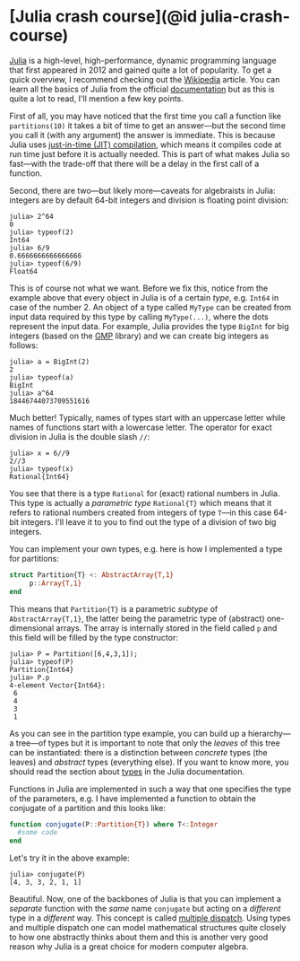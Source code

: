 # [Julia crash course](@id julia-crash-course)

[Julia](https://julialang.org) is a high-level, high-performance, dynamic programming language that first appeared in 2012 and gained quite a lot of popularity. To get a quick overview, I recommend checking out the [Wikipedia](https://en.wikipedia.org/wiki/Julia_(programming_language)) article. You can learn all the basics of Julia from the official [documentation](https://docs.julialang.org/) but as this is quite a lot to read, I'll mention a few key points.

First of all, you may have noticed that the first time you call a function like ```partitions(10)``` it takes a bit of time to get an answer—but the second time you call it (with any argument) the answer is immediate. This is because Julia uses [just-in-time (JIT) compilation](https://en.wikipedia.org/wiki/Just-in-time_compilation), which means it compiles code at run time just before it is actually needed. This is part of what makes Julia so fast—with the trade-off that there will be a delay in the first call of a function.

Second, there are two—but likely more—caveats for algebraists in Julia: integers are by default 64-bit integers and division is floating point division:

```julia-repl
julia> 2^64
0
julia> typeof(2)
Int64
julia> 6/9
0.6666666666666666
julia> typeof(6/9)
Float64
```

This is of course not what we want. Before we fix this, notice from the example above that every object in Julia is of a certain *type*, e.g. ```Int64``` in case of the number 2. An object of a type called ```MyType``` can be created from input data required by this type by calling ```MyType(...)```, where the dots represent the input data. For example, Julia provides the type ```BigInt``` for big integers (based on the [GMP](https://gmplib.org) library) and we can create big integers as follows:

```julia-repl
julia> a = BigInt(2)
2
julia> typeof(a)
BigInt
julia> a^64
18446744073709551616
```

Much better! Typically, names of types start with an uppercase letter while names of functions start with a lowercase letter. The operator for exact division in Julia is the double slash ```//```:

```julia-repl
julia> x = 6//9
2//3
julia> typeof(x)
Rational{Int64}
```

You see that there is a type ```Rational``` for (exact) rational numbers in Julia. This type is actually a *parametric type* ```Rational{T}``` which means that it refers to rational numbers created from integers of type ```T```—in this case 64-bit integers. I'll leave it to you to find out the type of a division of two big integers.

You can implement your own types, e.g. here is how I implemented a type for partitions:

```julia
struct Partition{T} <: AbstractArray{T,1}
	 p::Array{T,1}
end
```

This means that ```Partition{T}``` is a parametric *subtype* of ```AbstractArray{T,1}```, the latter being the parametric type of (abstract) one-dimensional arrays. The array is internally stored in the field called ```p``` and this field will be filled by the type constructor:

```julia-repl
julia> P = Partition([6,4,3,1]);
julia> typeof(P)
Partition{Int64}
julia> P.p
4-element Vector{Int64}:
 6
 4
 3
 1
```

As you can see in the partition type example, you can build up a hierarchy—a tree—of types but it is important to note that only the *leaves* of this tree can be instantiated: there is a distinction between *concrete* types (the leaves) and *abstract* types (everything else). If you want to know more, you should read the section about [types](https://docs.julialang.org/en/v1/manual/types/) in the Julia documentation.

Functions in Julia are implemented in such a way that one specifies the type of the parameters, e.g. I have implemented a function to obtain the conjugate of a partition and this looks like:

```julia
function conjugate(P::Partition{T}) where T<:Integer
  #some code
end
```

Let's try it in the above example:

```julia-repl
julia> conjugate(P)
[4, 3, 3, 2, 1, 1]
```

Beautiful. Now, one of the backbones of Julia is that you can implement a *separate* function with the *same* name ```conjugate``` but acting on a *different* type in a *different* way. This concept is called [multiple dispatch](https://en.wikipedia.org/wiki/Multiple_dispatch). Using types and multiple dispatch one can model mathematical structures quite closely to how one abstractly thinks about them and this is another very good reason why Julia is a great choice for modern computer algebra.
